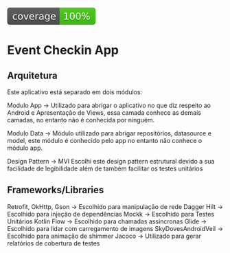 ![Cobertura de Testes](.github/badges/jacoco.svg) 


# Event Checkin App

## Arquitetura
Este aplicativo está separado em dois módulos:

Modulo App -> Utilizado para abrigar o aplicativo no que diz respeito ao Android e Apresentação de Views, essa camada conhece as demais camadas, no entanto não é conhecida por ninguém.

Modulo Data -> Módulo utilizado para abrigar repositórios, datasource e model, este módulo é conhecido pelo app no entanto não conhece o módulo app.

Design Pattern -> MVI
Escolhi este design pattern estrutural devido a sua facilidade de legibilidade além de também facilitar os testes unitários

## Frameworks/Libraries
Retrofit, OkHttp, Gson -> Escolhido para manipulação de rede 
Dagger Hilt -> Escolhido para injeção de dependências
Mockk -> Escolhido para Testes Unitários
Kotlin Flow -> Escolhido para chamadas assincronas
Glide -> Escolhido para lidar com carregamento de imagens
SkyDovesAndroidVeil -> Escolhido para animação de shimmer 
Jacoco -> Utilizado para gerar relatórios de cobertura de testes
